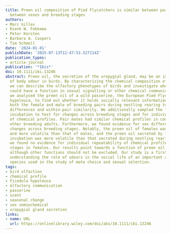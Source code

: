 ```yaml
---
title: Preen oil composition of Pied Flycatchers is similar between partners but differs
  between sexes and breeding stages
authors:
- Marc Gilles
- Rienk W. Fokkema
- Peter Korsten
- Barbara A. Caspers
- Tim Schmoll
date: '2024-01-01'
publishDate: '2025-07-13T12:47:53.527114Z'
publication_types:
- article-journal
publication: '*Ibis*'
doi: 10.1111/ibi.13246
abstract: Preen oil, the secretion of the uropygial gland, may be an important source
  of body odour in birds. By characterizing the chemical composition of preen oil,
  we can describe the olfactory phenotypes of birds and investigate whether odours
  could have a function in sexual signalling or other chemical communication. Here
  we analysed the preen oil of a wild passerine, the European Pied Flycatcher Ficedula
  hypoleuca, to find out whether it holds socially relevant information. We sampled
  both the female and male of breeding pairs during nestling rearing to test for sex
  differences and within-pair similarity. We additionally sampled the females during
  incubation to test for changes across breeding stages and for individual repeatability
  of chemical profiles. Pair mates had similar chemical profiles in comparison with
  other breeding adults. Furthermore, we found evidence for sex differences and for
  changes across breeding stages. Notably, the preen oil of females was more diverse
  and more volatile than that of males, and the preen oil secreted by females during
  incubation was more volatile than that secreted during nestling rearing. However,
  we found no evidence for individual repeatability of chemical profiles across breeding
  stages in females. Our results point towards a function of preen oil in sexual signalling,
  although other functions should not be excluded. Our study is a first step towards
  understanding the role of odours in the social life of an important avian model
  species used in the study of mate choice and sexual selection.
tags:
- bird olfaction
- chemical profile
- Ficedula hypoleuca
- olfactory communication
- passerine
- scent
- seasonal change
- sex semiochemical
- uropygial gland secretion
links:
- name: URL
  url: https://onlinelibrary.wiley.com/doi/abs/10.1111/ibi.13246
---
```

